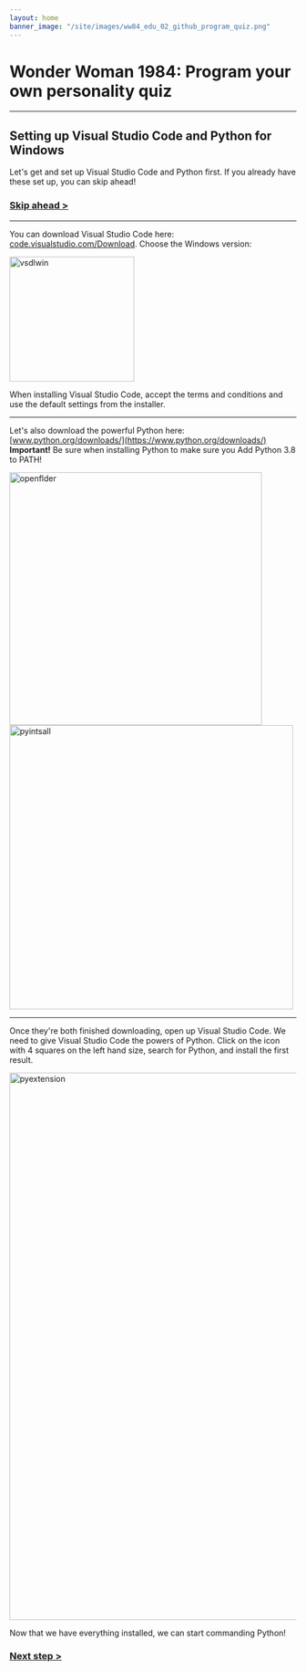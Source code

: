 ```yaml
---
layout: home
banner_image: "/site/images/ww84_edu_02_github_program_quiz.png"
---
```


# Wonder Woman 1984: Program your own personality quiz

--- 

## Setting up Visual Studio Code and Python for Windows

Let's get and set up Visual Studio Code and Python first. If you already have these set up, you can skip ahead!

### [Skip ahead >](basics.md)

---

You can download Visual Studio Code here: [code.visualstudio.com/Download](https://code.visualstudio.com/Download). Choose the Windows version:

<img width="219" alt="vsdlwin" src="https://user-images.githubusercontent.com/12758612/85624083-33a5cf00-b61e-11ea-83c2-16bfc95a3e21.png">

When installing Visual Studio Code, accept the terms and conditions and use the default settings from the installer.

---

Let's also download the powerful Python here: [www.python.org/downloads/](https://www.python.org/downloads/) **Important!** Be sure when installing Python to make sure you Add Python 3.8 to PATH!

<img width="443" alt="openflder" src="https://user-images.githubusercontent.com/12758612/84756731-08651500-af78-11ea-9fe1-0df133fc66a5.png">

<img width="498" alt="pyintsall" src="https://user-images.githubusercontent.com/12758612/85446938-e6582d80-b549-11ea-9532-86c20aced8d6.png">

---

Once they're both finished downloading, open up Visual Studio Code. We need to give Visual Studio Code the powers of Python. Click on the icon with 4 squares on the left hand size, search for Python, and install the first result.

<img width="959" alt="pyextension" src="https://user-images.githubusercontent.com/12758612/85459940-94b69f80-b557-11ea-8732-1c12554df639.png">

Now that we have everything installed, we can start commanding Python!

### [Next step >](basics.md)
